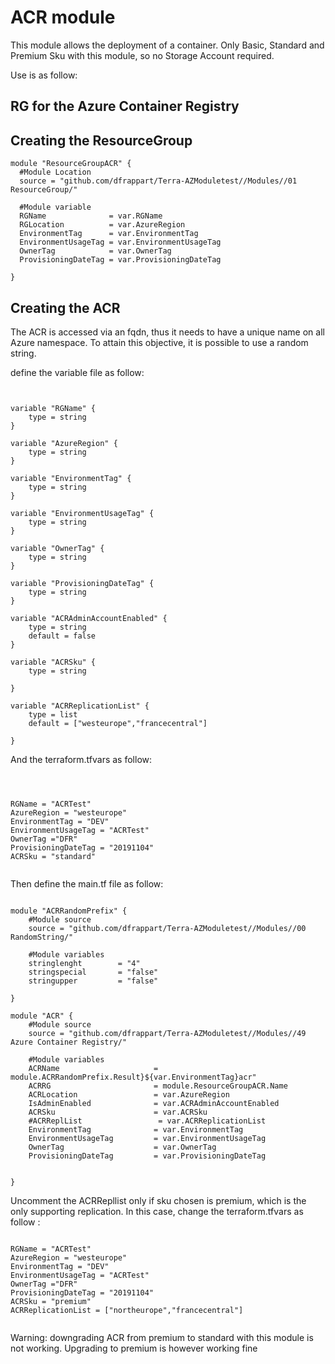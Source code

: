 
# ACR module

This module allows the deployment of a container. Only Basic, Standard and Premium Sku with this module, so no Storage Account required.


Use is as follow:


## RG for the Azure Container Registry


## Creating the ResourceGroup

```hcl
module "ResourceGroupACR" {
  #Module Location
  source = "github.com/dfrappart/Terra-AZModuletest//Modules//01 ResourceGroup/"

  #Module variable
  RGName              = var.RGName
  RGLocation          = var.AzureRegion
  EnvironmentTag      = var.EnvironmentTag
  EnvironmentUsageTag = var.EnvironmentUsageTag
  OwnerTag            = var.OwnerTag
  ProvisioningDateTag = var.ProvisioningDateTag

}

```
## Creating the ACR

The ACR is accessed via an fqdn, thus it needs to have a unique name on all Azure namespace. To attain this objective, it is possible to use a random string.

define the variable file as follow: 

```hcl


variable "RGName" {
    type = string
}

variable "AzureRegion" {
    type = string
}

variable "EnvironmentTag" {
    type = string
}

variable "EnvironmentUsageTag" {
    type = string
}

variable "OwnerTag" {
    type = string
}

variable "ProvisioningDateTag" {
    type = string
}

variable "ACRAdminAccountEnabled" {
    type = string
    default = false
}

variable "ACRSku" {
    type = string

}

variable "ACRReplicationList" {
    type = list
    default = ["westeurope","francecentral"]

}

```

And the terraform.tfvars as follow: 

```hcl



RGName = "ACRTest"
AzureRegion = "westeurope"
EnvironmentTag = "DEV"
EnvironmentUsageTag = "ACRTest"
OwnerTag ="DFR"
ProvisioningDateTag = "20191104"
ACRSku = "standard"


```

Then define the main.tf file as follow: 

```hcl

module "ACRRandomPrefix" {
    #Module source
    source = "github.com/dfrappart/Terra-AZModuletest//Modules//00 RandomString/"

    #Module variables
    stringlenght        = "4"
    stringspecial       = "false"
    stringupper         = "false"
    
}

module "ACR" {
    #Module source
    source = "github.com/dfrappart/Terra-AZModuletest//Modules//49 Azure Container Registry/"

    #Module variables
    ACRName                     = module.ACRRandomPrefix.Result}${var.EnvironmentTag}acr"
    ACRRG                       = module.ResourceGroupACR.Name
    ACRLocation                 = var.AzureRegion    
    IsAdminEnabled              = var.ACRAdminAccountEnabled
    ACRSku                      = var.ACRSku
    #ACRReplList                 = var.ACRReplicationList
    EnvironmentTag              = var.EnvironmentTag
    EnvironmentUsageTag         = var.EnvironmentUsageTag
    OwnerTag                    = var.OwnerTag
    ProvisioningDateTag         = var.ProvisioningDateTag


}

```

Uncomment the ACRRepllist only if sku chosen is premium, which is the only supporting replication.
In this case, change the terraform.tfvars as follow : 

```hcl

RGName = "ACRTest"
AzureRegion = "westeurope"
EnvironmentTag = "DEV"
EnvironmentUsageTag = "ACRTest"
OwnerTag ="DFR"
ProvisioningDateTag = "20191104"
ACRSku = "premium"
ACRReplicationList = ["northeurope","francecentral"]


```

Warning: downgrading ACR from premium to standard with this module is not working.
Upgrading to premium is however working fine